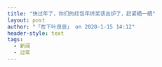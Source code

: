 ```yaml
---
title: "快过年了，你们的红包年终奖该出炉了，赶紧晒一晒"
layout: post
author: "「在下叶良辰」 on 2020-1-15 14:12"
header-style: text
tags:
  - 新闻
  - 过年
---
```


<head></head>
<body>
 <br>
</body>


